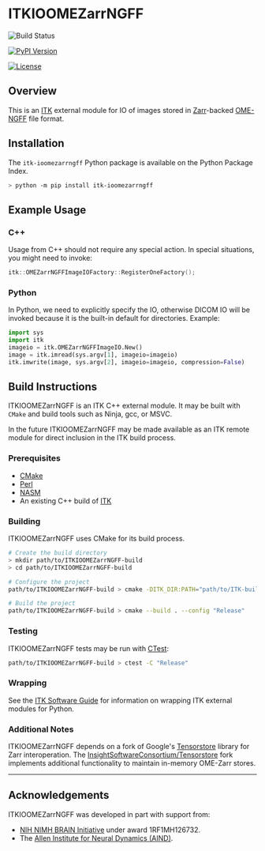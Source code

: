 # ITKIOOMEZarrNGFF

![Build Status](https://github.com/InsightSoftwareConsortium/ITKIOOMEZarrNGFF/workflows/Build,%20test,%20package/badge.svg)

[![PyPI Version](https://img.shields.io/pypi/v/itk-ioomezarrngff.svg)](https://pypi.python.org/pypi/itk-ioomezarrngff)

[![License](https://img.shields.io/badge/License-Apache%202.0-blue.svg)](https://github.com/InsightSoftwareConsortium/ITKIOOMEZarrNGFF/blob/main/LICENSE)

## Overview

This is an [ITK](https://itk.org/) external module for IO of images stored in [Zarr](https://zarr.dev/)-backed
[OME-NGFF](https://ngff.openmicroscopy.org/0.4/) file format.

## Installation

The `itk-ioomezarrngff` Python package is available on the Python Package Index.

```sh
> python -m pip install itk-ioomezarrngff
```

## Example Usage

### C++

Usage from C++ should not require any special action. In special situations, you might need to invoke:

```C++
itk::OMEZarrNGFFImageIOFactory::RegisterOneFactory();
```

### Python

In Python, we need to explicitly specify the IO, otherwise DICOM IO will be invoked because it is the built-in default for directories. Example:
```python
import sys
import itk
imageio = itk.OMEZarrNGFFImageIO.New()
image = itk.imread(sys.argv[1], imageio=imageio)
itk.imwrite(image, sys.argv[2], imageio=imageio, compression=False)
```

## Build Instructions

ITKIOOMEZarrNGFF is an ITK C++ external module. It may be built with `CMake` and build tools such as
Ninja, gcc, or MSVC.

In the future ITKIOOMEZarrNGFF may be made available as an ITK remote module for direct
inclusion in the ITK build process.

### Prerequisites

- [CMake](https://cmake.org/)
- [Perl](https://www.perl.org/)
- [NASM](https://www.nasm.us/)
- An existing C++ build of [ITK](https://itk.org/)

### Building

ITKIOOMEZarrNGFF uses CMake for its build process.

```sh
# Create the build directory
> mkdir path/to/ITKIOOMEZarrNGFF-build
> cd path/to/ITKIOOMEZarrNGFF-build

# Configure the project
path/to/ITKIOOMEZarrNGFF-build > cmake -DITK_DIR:PATH="path/to/ITK-build" "path/to/ITKIOOMEZarrNGFF"

# Build the project
path/to/ITKIOOMEZarrNGFF-build > cmake --build . --config "Release"
```

### Testing

ITKIOOMEZarrNGFF tests may be run with [CTest](https://cmake.org/cmake/help/latest/manual/ctest.1.html):

```sh
path/to/ITKIOOMEZarrNGFF-build > ctest -C "Release"
```

### Wrapping

See the [ITK Software Guide](https://itk.org/ItkSoftwareGuide.pdf) for information on wrapping ITK external modules for Python.

### Additional Notes

ITKIOOMEZarrNGFF depends on a fork of Google's [Tensorstore](https://github.com/google/tensorstore)
library for Zarr interoperation. The [InsightSoftwareConsortium/Tensorstore](https://github.com/InsightSoftwareConsortium/tensorstore)
fork implements additional functionality to maintain in-memory OME-Zarr stores.

----------------

## Acknowledgements

ITKIOOMEZarrNGFF was developed in part with support from:

- [NIH NIMH BRAIN Initiative](https://braininitiative.nih.gov/) under award 1RF1MH126732.
- The [Allen Institute for Neural Dynamics (AIND)](https://alleninstitute.org/division/neural-dynamics/).
